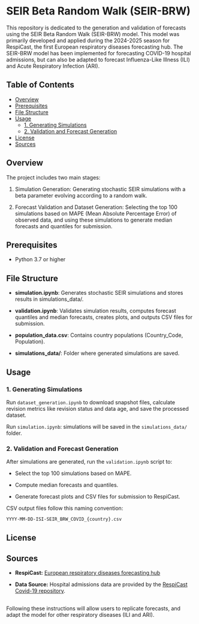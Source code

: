 # SEIR Beta Random Walk (SEIR-BRW) 

This repository is dedicated to the generation and validation of forecasts using the SEIR Beta Random Walk (SEIR-BRW) model. This model was primarily developed and applied during the 2024-2025 season for RespiCast, the first European respiratory diseases forecasting hub. The SEIR-BRW model has been implemented for forecasting COVID-19 hospital admissions, but can also be adapted to forecast Influenza-Like Illness (ILI) and Acute Respiratory Infection (ARI).

## Table of Contents

- [Overview](#overview)
- [Prerequisites](#prerequisites)
- [File Structure](#file-structure)
- [Usage](#usage)
  - [1. Generating Simulations](#1-generating-simulations)
  - [2. Validation and Forecast Generation](#2-validation-and-forecast-generation)
- [License](#license)
- [Sources](#sources)

## Overview

The project includes two main stages:

1. Simulation Generation: Generating stochastic SEIR simulations with a beta parameter evolving according to a random walk.

2. Forecast Validation and Dataset Generation: Selecting the top 100 simulations based on MAPE (Mean Absolute Percentage Error) of observed data, and using these simulations to generate median forecasts and quantiles for submission.

## Prerequisites

- Python 3.7 or higher

## File Structure

- **simulation.ipynb**: Generates stochastic SEIR simulations and stores results in simulations_data/.

- **validation.ipynb**: Validates simulation results, computes forecast quantiles and median forecasts, creates plots, and outputs CSV files for submission.

- **population_data.csv**: Contains country populations (Country_Code, Population).

- **simulations_data/**: Folder where generated simulations are saved.



## Usage

### 1. Generating Simulations

Run `dataset_generation.ipynb` to download snapshot files, calculate revision metrics like revision status and data age, and save the processed dataset.

Run `simulation.ipynb`: simulations will be saved in the `simulations_data/` folder.

### 2. Validation and Forecast Generation

After simulations are generated, run the `validation.ipynb` script to:

- Select the top 100 simulations based on MAPE.

- Compute median forecasts and quantiles.

- Generate forecast plots and CSV files for submission to RespiCast.

CSV output files follow this naming convention:

```bash
YYYY-MM-DD-ISI-SEIR_BRW_COVID_{country}.csv
```


## License

## Sources

- **RespiCast:** [European respiratory diseases forecasting hub](https://github.com/european-modelling-hubs/RespiCast-Covid19)

- **Data Source:** Hospital admissions data are provided by the [RespiCast Covid-19 repository](https://github.com/european-modelling-hubs/RespiCast-Covid19).

##

Following these instructions will allow users to replicate forecasts, and adapt the model for other respiratory diseases (ILI and ARI).
